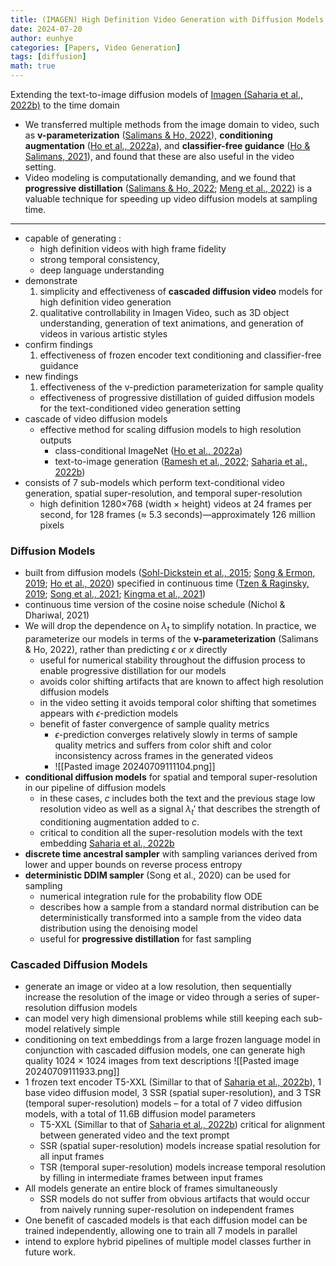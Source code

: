 ```yaml
---
title: (IMAGEN) High Definition Video Generation with Diffusion Models
date: 2024-07-20 
author: eunhye
categories: [Papers, Video Generation]
tags: [diffusion]
math: true
---
```


Extending the text-to-image diffusion models of [Imagen (Saharia et al., 2022b)](https://arxiv.org/pdf/2205.11487) to the time domain

- We transferred multiple methods from the image domain to video, such as **v-parameterization** ([Salimans & Ho, 2022](https://arxiv.org/pdf/2202.00512)), **conditioning augmentation** ([Ho et al., 2022a](https://arxiv.org/pdf/2204.03458)), and **classifier-free guidance** ([Ho & Salimans, 2021](https://arxiv.org/pdf/2207.12598)), and found that these are also useful in the video setting.
- Video modeling is computationally demanding, and we found that **progressive distillation** ([Salimans & Ho, 2022](https://arxiv.org/pdf/2202.00512); [Meng et al., 2022](https://arxiv.org/pdf/2210.03142)) is a valuable technique for speeding up video diffusion models at sampling time.

---

- capable of generating :
    - high definition videos with high frame fidelity
    - strong temporal consistency,
    - deep language understanding
- demonstrate
    1. simplicity and effectiveness of **cascaded diffusion video** models for high definition video generation
    2. qualitative controllability in Imagen Video, such as 3D object understanding, generation of text animations, and generation of videos in various artistic styles
- confirm findings
    1. effectiveness of frozen encoder text conditioning and classifier-free guidance
- new findings
    1. effectiveness of the v-prediction parameterization for sample quality
    - effectiveness of progressive distillation of guided diffusion models for the text-conditioned video generation setting
- cascade of video diffusion models
    - effective method for scaling diffusion models to high resolution outputs
        - class-conditional ImageNet ([Ho et al., 2022a](https://arxiv.org/pdf/2204.03458))
        - text-to-image generation ([Ramesh et al., 2022](https://arxiv.org/pdf/2204.06125); [Saharia et al., 2022b](https://arxiv.org/pdf/2205.11487))
- consists of 7 sub-models which perform text-conditional video generation, spatial super-resolution, and temporal super-resolution
    - high definition 1280×768 (width × height) videos at 24 frames per second, for 128 frames (≈ 5.3 seconds)—approximately 126 million pixels

### Diffusion Models

- built from diffusion models ([Sohl-Dickstein et al., 2015](https://arxiv.org/pdf/1503.03585); [Song & Ermon, 2019](https://arxiv.org/pdf/1907.05600); [Ho et al., 2020](https://arxiv.org/pdf/2006.11239)) specified in continuous time ([Tzen & Raginsky, 2019](https://arxiv.org/pdf/1905.09883); [Song et al., 2021](https://arxiv.org/abs/2011.13456); [Kingma et al., 2021](https://arxiv.org/pdf/2107.00630))
- continuous time version of the cosine noise schedule (Nichol & Dhariwal, 2021)
- We will drop the dependence on $λ_t$ to simplify notation. In practice, we parameterize our models in terms of the **v-parameterization** (Salimans & Ho, 2022), rather than predicting $\epsilon$ or $x$ directly
    - useful for numerical stability throughout the diffusion process to enable progressive distillation for our models
    - avoids color shifting artifacts that are known to affect high resolution diffusion models
    - in the video setting it avoids temporal color shifting that sometimes appears with $\epsilon$-prediction models
    - benefit of faster convergence of sample quality metrics
        - $\epsilon$-prediction converges relatively slowly in terms of sample quality metrics and suffers from color shift and color inconsistency across frames in the generated videos
        - ![[Pasted image 20240709111104.png]]
- **conditional diffusion models** for spatial and temporal super-resolution in our pipeline of diffusion models
    - in these cases, $c$ includes both the text and the previous stage low resolution video as well as a signal $λ_t\prime$ that describes the strength of conditioning augmentation added to $c$.
    - critical to condition all the super-resolution models with the text embedding [Saharia et al., 2022b](https://arxiv.org/pdf/2205.11487)
- **discrete time ancestral sampler** with sampling variances derived from lower and upper bounds on reverse process entropy
- **deterministic DDIM sampler** (Song et al., 2020) can be used for sampling
    - numerical integration rule for the probability flow ODE
    - describes how a sample from a standard normal distribution can be deterministically transformed into a sample from the video data distribution using the denoising model
    - useful for **progressive distillation** for fast sampling

### Cascaded Diffusion Models

- generate an image or video at a low resolution, then sequentially increase the resolution of the image or video through a series of super-resolution diffusion models
- can model very high dimensional problems while still keeping each sub-model relatively simple
- conditioning on text embeddings from a large frozen language model in conjunction with cascaded diffusion models, one can generate high quality 1024 × 1024 images from text descriptions
![[Pasted image 20240709111933.png]]
- 1 frozen text encoder T5-XXL (Simillar to that of [Saharia et al., 2022b](https://arxiv.org/pdf/2205.11487)), 1 base video diffusion model, 3 SSR (spatial super-resolution), and 3 TSR (temporal super-resolution) models – for a total of 7 video diffusion models, with a total of 11.6B diffusion model parameters
    - T5-XXL (Simillar to that of [Saharia et al., 2022b](https://arxiv.org/pdf/2205.11487)) critical for alignment between generated video and the text prompt
    - SSR (spatial super-resolution) models increase spatial resolution for all input frames
    - TSR (temporal super-resolution) models increase temporal resolution by filling in intermediate frames between input frames
- All models generate an entire block of frames simultaneously
    - SSR models do not suffer from obvious artifacts that would occur from naively running super-resolution on independent frames
- One benefit of cascaded models is that each diffusion model can be trained independently, allowing one to train all 7 models in parallel
- intend to explore hybrid pipelines of multiple model classes further in future work.
